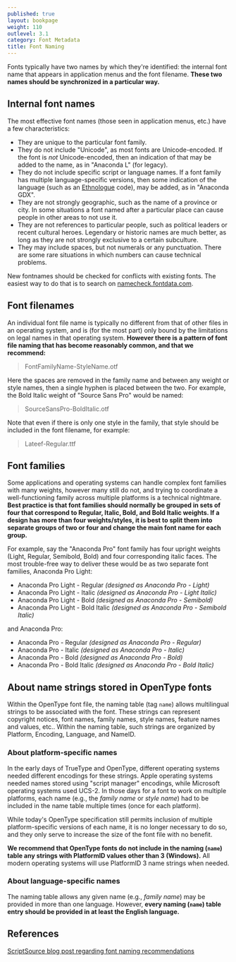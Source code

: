 ```yaml
---
published: true
layout: bookpage
weight: 110
outlevel: 3.1
category: Font Metadata
title: Font Naming
---
```


Fonts typically have two names by which they're identified: the internal font name that appears in application menus and the font filename. **These two names should be synchronized in a particular way.**

## Internal font names

The most effective font names (those seen in application menus, etc.) have a few characteristics:

- They are unique to the particular font family.
- They do not include "Unicode", as most fonts are Unicode-encoded. If the font is _not_ Unicode-encoded, then an indication of that may be added to the name, as in "Anaconda L" (for legacy).
- They do not include specific script or language names. If a font family has multiple language-specific versions, then some indication of the language (such as an [Ethnologue] code), may be added, as in "Anaconda GDX".
- They are not strongly geographic, such as the name of a province or city. In some situations a font named after a particular place can cause people in other areas to not use it.
- They are not references to particular people, such as political leaders or recent cultural heroes. Legendary or historic names are much better, as long as they are not strongly exclusive to a certain subculture.
- They may include spaces, but not numerals or any punctuation. There are some rare situations in which numbers can cause technical problems.

New fontnames should be checked for conflicts with existing fonts. The easiest way to do that is to search on [namecheck.fontdata.com].

## Font filenames

An individual font file name is typically no different from that of other files in an operating system, and is (for the most part) only bound by the limitations on legal names in that operating system. **However there is a pattern of font file naming that has become reasonably common, and that we recommend:**

> FontFamilyName-StyleName.otf

Here the spaces are removed in the family name and between any weight or style names, then a single hyphen is placed between the two. For example, the Bold Italic weight of "Source Sans Pro" would be named:

> SourceSansPro-BoldItalic.otf

Note that even if there is only one style in the family, that style should be included in the font filename, for example:

> Lateef-Regular.ttf

## Font families

Some applications and operating systems can handle complex font families with many weights, however many still do not, and trying to coordinate a well-functioning family across multiple platforms is a technical nightmare. **Best practice is that font families should normally be grouped in sets of four that correspond to Regular, Italic, Bold, and Bold Italic weights. If a design has more than four weights/styles, it is best to split them into separate groups of two or four and change the main font name for each group.**

For example, say the "Anaconda Pro" font family has four upright weights (Light, Regular, Semibold, Bold) and four corresponding italic faces. The most trouble-free way to deliver these would be as two separate font families, Anaconda Pro Light:

- Anaconda Pro Light - Regular  _(designed as Anaconda Pro - Light)_
- Anaconda Pro Light - Italic  _(designed as Anaconda Pro - Light Italic)_
- Anaconda Pro Light - Bold  _(designed as Anaconda Pro - Semibold)_
- Anaconda Pro Light - Bold Italic  _(designed as Anaconda Pro - Semibold Italic)_

and Anaconda Pro:

- Anaconda Pro - Regular  _(designed as Anaconda Pro - Regular)_
- Anaconda Pro - Italic  _(designed as Anaconda Pro - Italic)_
- Anaconda Pro - Bold  _(designed as Anaconda Pro - Bold)_
- Anaconda Pro - Bold Italic  _(designed as Anaconda Pro - Bold Italic)_

## About name strings stored in OpenType fonts
Within the OpenType font file, the naming table (tag `name`) allows multilingual strings to be associated with the ‎font. These strings can represent copyright notices, font names, ‎family names, style names, feature names and values, etc.. Within the naming table, such strings are organized by Platform, Encoding, Language, and NameID. ‎

### About platform-specific names
In the early days of TrueType and OpenType, different operating systems needed different encodings for these strings. Apple operating systems needed names stored using "script manager" encodings, while Microsoft operating systems used UCS-2. In those days for a font to work on multiple platforms, each name (e.g., the _family name_ or _style name_) had to be included in the name table multiple times (once for each platform).

While today's OpenType specification still permits inclusion of multiple platform-specific versions of each name, it is no longer necessary to do so, and they only serve to increase the size of the font file with no benefit.

**We recommend that OpenType fonts do not include in the naming (`name`) table any strings with PlatformID values other than 3 (Windows).** All modern operating systems will use PlatformID 3 name strings when needed.

### About language-specific names
The naming table allows any given name (e.g., _family name_) may be provided in more than one language. However, **every naming (`name`) table entry should be provided in at least the English language.**

## References

[ScriptSource blog post regarding font naming recommendations]

[Ethnologue]: http://www.ethnologue.com/
[namecheck.fontdata.com]: http://namecheck.fontdata.com
[ScriptSource blog post regarding font naming recommendations]: http://scriptsource.org/cms/scripts/page.php?item_id=entry_detail&uid=k7dwx5fhnz
